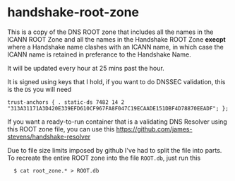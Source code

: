 # handshake-root-zone

This is a copy of the DNS ROOT zone that includes all the names in the ICANN ROOT Zone
and all the names in the Handshake ROOT Zone **execpt** where a Handshake name clashes with
an ICANN name, in which case the ICANN name is retained in preferance to the Handshake Name.

It will be updated every hour at 25 mins past the hour.


It is signed using keys that I hold, if you want to do DNSSEC validation,
this is the `DS` you will need

    trust-anchors { . static-ds 7482 14 2 "313A31171A3D420E339EFD610CF967FA8F047C19ECAADE151DBF4D78870EEADF"; };

If you want a ready-to-run container that is a validating DNS Resolver
using this ROOT zone file, you can use this https://github.com/james-stevens/handshake-resolver

Due to file size limits imposed by github I've had to split the file into parts.
To recreate the entire ROOT zone into the file `ROOT.db`, just run this

      $ cat root_zone.* > ROOT.db

